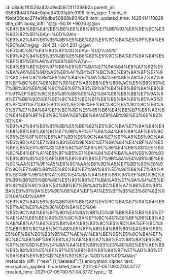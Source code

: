 id: c8a3cf10526a42ac9ed5972f1739892a
parent_id: 058d1bf4f0744e0abe34103fabfc9196
item_type: 1
item_id: f9abf20cec274e9fbdbe50868b8046d8
item_updated_time: 1625414118829
title_diff: 
body_diff: "@@ -90,18 +90,16 @@\\n %E4%BA%8B%E4%BB%B6%E6%88%96%E7%BB%93%E6%9E%9C%E3%80%82%0D%0A\\n-%0D%0A\\n - %E9%A2%84%E6%B5%8B%E5%B8%82%E5%9C%BA%E5%9F%BA%E6%9C%AC\\n@@ -204,21 +204,201 @@\\n %E5%85%B7%E3%80%82%0D%0A\\n-%0D%0A## %E9%A2%84%E6%B5%8B%E5%B8%82%E5%9C%BA%E7%9A%84%E5%BF%85%E8%A6%81%E6%80%A7\\n+- %E4%BB%8E%E6%97%B6%E9%97%B4%E7%9A%84%E8%A7%92%E5%BA%A6%E6%9D%A5%E8%AF%B4%EF%BC%8C%E9%9A%8F%E7%9D%80%E6%97%B6%E9%97%B4%E7%9A%84%E6%8E%A8%E7%A7%BB%EF%BC%8C%E8%B7%9D%E7%A6%BB%E5%85%AC%E5%B8%83%E7%BB%93%E6%9E%9C%E6%97%B6%E9%97%B4%E8%B6%8A%E8%BF%91%EF%BC%8C%E5%85%B6%E9%A2%84%E6%B5%8B%E7%9A%84%E7%BB%93%E6%9E%9C%E5%B0%B1%E8%B6%8A%E6%8E%A5%E8%BF%91%E7%8E%B0%E5%AE%9E%EF%BC%8C%E5%90%8C%E6%A0%B7%E7%9A%84%EF%BC%8C%E5%85%B6%E4%BB%B7%E6%A0%BC%E4%B9%9F%E4%BC%9A%E8%B6%8A%E9%AB%98%E3%80%82%0D%0A- %E9%A2%84%E6%B5%8B%E5%B8%82%E5%9C%BA%E7%9A%84%E4%B8%BB%E8%A6%81%E7%9B%AE%E7%9A%84%E6%98%AF%E5%BC%95%E5%8F%91%E5%AF%B9%E6%9C%AA%E7%9F%A5%E6%9C%AA%E6%9D%A5%E7%BB%93%E6%9E%9C%E7%9A%84%E4%BF%A1%E5%BF%B5%E3%80%82%E6%8C%81%E6%9C%89%E4%B8%8D%E5%90%8C%E4%BF%A1%E5%BF%B5%E7%9A%84%E4%BA%A4%E6%98%93%E8%80%85%E5%AF%B9%E6%94%B6%E7%9B%8A%E4%B8%8E%E6%9C%AA%E7%9F%A5%E6%9C%AA%E6%9D%A5%E7%BB%93%E6%9E%9C%E7%9B%B8%E5%85%B3%E7%9A%84%E5%90%88%E7%BA%A6%E8%BF%9B%E8%A1%8C%E4%BA%A4%E6%98%93%EF%BC%8C%E5%B9%B6%E5%B0%86%E5%90%88%E7%BA%A6%E7%9A%84%E5%B8%82%E5%9C%BA%E4%BB%B7%E6%A0%BC%E8%A7%86%E4%B8%BA%E8%81%9A%E5%90%88%E4%BF%A1%E5%BF%B5%E3%80%82%0D%0A%0D%0A## %E9%A2%84%E6%B5%8B%E5%B8%82%E5%9C%BA%E7%9A%84%E9%97%AE%E9%A2%98%0D%0A%0D%0A- %E5%9C%A8%E6%9F%90%E4%BA%9B%E5%8F%B8%E6%B3%95%E7%AE%A1%E8%BE%96%E5%8C%BA%EF%BC%8C%E8%BF%99%E8%A2%AB%E8%A7%86%E4%B8%BA%E8%B5%8C%E5%8D%9A%EF%BC%8C%E8%80%8C%E5%9C%A8%E5%8F%A6%E4%B8%80%E4%BA%9B%E5%8F%B8%E6%B3%95%E7%AE%A1%E8%BE%96%E5%8C%BA%EF%BC%8C%E8%BF%99%E8%A2%AB%E8%A7%86%E4%B8%BA%E6%9C%9F%E6%9D%83%E4%BA%A4%E6%98%93%E3%80%82%E5%AE%B9%E6%98%93%E5%8F%97%E5%88%B0%E6%94%BF%E7%AD%96%E7%9A%84%E5%BD%B1%E5%93%8D\\n %0D%0A%0D%0A\\n"
metadata_diff: {"new":{},"deleted":[]}
encryption_cipher_text: 
encryption_applied: 0
updated_time: 2021-07-05T00:57:04.377Z
created_time: 2021-07-05T00:57:04.377Z
type_: 13
